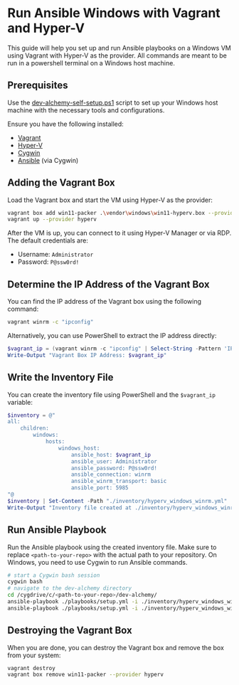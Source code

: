 # Run Ansible Windows with Vagrant and Hyper-V

This guide will help you set up and run Ansible playbooks on a Windows VM using Vagrant with Hyper-V as the provider.
All commands are meant to be run in a powershell terminal on a Windows host machine.

## Prerequisites

Use the [dev-alchemy-self-setup.ps1](../../../scripts/windows/dev-alchemy-self-setup.ps1) script to set up your Windows host machine with the necessary tools and configurations.

Ensure you have the following installed:

- [Vagrant](https://www.vagrantup.com/downloads)
- [Hyper-V](https://docs.microsoft.com/en-us/virtualization/hyper-v-on-windows/quick-start/enable-hyper-v)
- [Cygwin](https://www.cygwin.com/install.html)
- [Ansible](https://docs.ansible.com/ansible/latest/installation_guide/intro_installation.html) (via Cygwin)

## Adding the Vagrant Box

Load the Vagrant box and start the VM using Hyper-V as the provider:

```bash
vagrant box add win11-packer .\vendor\windows\win11-hyperv.box --provider hyperv
vagrant up --provider hyperv
```

After the VM is up, you can connect to it using Hyper-V Manager or via RDP. The default credentials are:

- Username: `Administrator`
- Password: `P@ssw0rd!`

## Determine the IP Address of the Vagrant Box

You can find the IP address of the Vagrant box using the following command:

```bash
vagrant winrm -c "ipconfig"
```

Alternatively, you can use PowerShell to extract the IP address directly:

```powershell
$vagrant_ip = (vagrant winrm -c "ipconfig" | Select-String -Pattern 'IPv4 Address.*: (\d{1,3}\.){3}\d{1,3}' | ForEach-Object { $_.Matches[0].Value.Split(':')[1].Trim() })
Write-Output "Vagrant Box IP Address: $vagrant_ip"
```

## Write the Inventory File

You can create the inventory file using PowerShell and the `$vagrant_ip` variable:

```powershell
$inventory = @"
all:
    children:
        windows:
            hosts:
                windows_host:
                    ansible_host: $vagrant_ip
                    ansible_user: Administrator
                    ansible_password: P@ssw0rd!
                    ansible_connection: winrm
                    ansible_winrm_transport: basic
                    ansible_port: 5985
"@
$inventory | Set-Content -Path "./inventory/hyperv_windows_winrm.yml"
Write-Output "Inventory file created at ./inventory/hyperv_windows_winrm.yml"
```

## Run Ansible Playbook

Run the Ansible playbook using the created inventory file. Make sure to replace `<path-to-your-repo>` with the actual path to your repository.
On Windows, you need to use Cygwin to run Ansible commands.

```bash
# start a Cygwin bash session
cygwin bash
# navigate to the dev-alchemy directory
cd /cygdrive/c/<path-to-your-repo>/dev-alchemy/
ansible-playbook ./playbooks/setup.yml -i ./inventory/hyperv_windows_winrm.yml -l windows_host -vvv --check
ansible-playbook ./playbooks/setup.yml -i ./inventory/hyperv_windows_winrm.yml -l windows_host -vvv
```

## Destroying the Vagrant Box

When you are done, you can destroy the Vagrant box and remove the box from your system:

```bash
vagrant destroy
vagrant box remove win11-packer --provider hyperv
```
